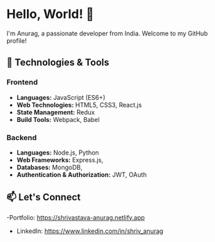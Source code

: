 # Hello, World! 👋

I'm Anurag, a passionate developer from India. Welcome to my GitHub profile!

## 🔧 Technologies & Tools

### Frontend

- **Languages:** JavaScript (ES6+)
- **Web Technologies:** HTML5, CSS3, React.js
- **State Management:** Redux
- **Build Tools:** Webpack, Babel

### Backend

- **Languages:** Node.js, Python
- **Web Frameworks:** Express.js,
- **Databases:** MongoDB,
- **Authentication & Authorization:** JWT, OAuth

## 📫 Let's Connect

-Portfolio: https://shrivastava-anurag.netlify.app
- LinkedIn: https://www.linkedin.com/in/shriv_anurag



